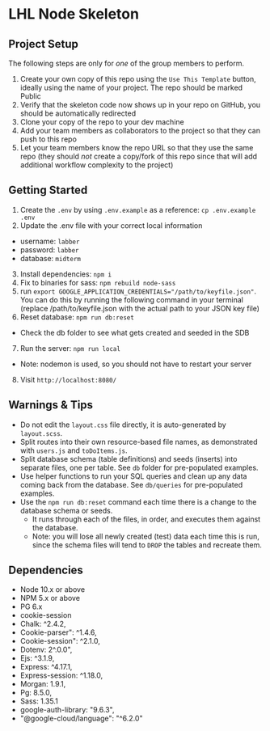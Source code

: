 LHL Node Skeleton
=========

## Project Setup

The following steps are only for _one_ of the group members to perform.

1. Create your own copy of this repo using the `Use This Template` button, ideally using the name of your project. The repo should be marked Public
2. Verify that the skeleton code now shows up in your repo on GitHub, you should be automatically redirected
3. Clone your copy of the repo to your dev machine
4. Add your team members as collaborators to the project so that they can push to this repo
5. Let your team members know the repo URL so that they use the same repo (they should _not_ create a copy/fork of this repo since that will add additional workflow complexity to the project)


## Getting Started

1. Create the `.env` by using `.env.example` as a reference: `cp .env.example .env`
2. Update the .env file with your correct local information 
  - username: `labber` 
  - password: `labber` 
  - database: `midterm`
3. Install dependencies: `npm i`
4. Fix to binaries for sass: `npm rebuild node-sass`
5.  run `export GOOGLE_APPLICATION_CREDENTIALS="/path/to/keyfile.json"`. You can do this by running the following command in your terminal (replace /path/to/keyfile.json with the actual path to your JSON key file)
6. Reset database: `npm run db:reset`
  - Check the db folder to see what gets created and seeded in the SDB
7. Run the server: `npm run local`
  - Note: nodemon is used, so you should not have to restart your server
8. Visit `http://localhost:8080/`

## Warnings & Tips

- Do not edit the `layout.css` file directly, it is auto-generated by `layout.scss`.
- Split routes into their own resource-based file names, as demonstrated with `users.js` and `toDoItems.js`.
- Split database schema (table definitions) and seeds (inserts) into separate files, one per table. See `db` folder for pre-populated examples. 
- Use helper functions to run your SQL queries and clean up any data coming back from the database. See `db/queries` for pre-populated examples.
- Use the `npm run db:reset` command each time there is a change to the database schema or seeds. 
  - It runs through each of the files, in order, and executes them against the database. 
  - Note: you will lose all newly created (test) data each time this is run, since the schema files will tend to `DROP` the tables and recreate them.


## Dependencies

- Node 10.x or above
- NPM 5.x or above
- PG 6.x
- cookie-session
- Chalk: ^2.4.2,
- Cookie-parser": ^1.4.6,
- Cookie-session": ^2.1.0,
- Dotenv: 2^.0.0",
- Ejs: ^3.1.9,
- Express: ^4.17.1,
- Express-session: ^1.18.0,
- Morgan: 1.9.1,
- Pg: 8.5.0,
- Sass: 1.35.1
- google-auth-library: "9.6.3",
- "@google-cloud/language": "^6.2.0"

